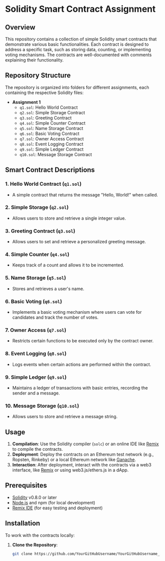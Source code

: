 # Solidity Smart Contract Assignment

## Overview
This repository contains a collection of simple Solidity smart contracts that demonstrate various basic functionalities. Each contract is designed to address a specific task, such as storing data, counting, or implementing voting mechanisms. The contracts are well-documented with comments explaining their functionality.

## Repository Structure
The repository is organized into folders for different assignments, each containing the respective Solidity files:

- **Assignment 1**
  - `q1.sol`: Hello World Contract
  - `q2.sol`: Simple Storage Contract
  - `q3.sol`: Greeting Contract
  - `q4.sol`: Simple Counter Contract
  - `q5.sol`: Name Storage Contract
  - `q6.sol`: Basic Voting Contract
  - `q7.sol`: Owner Access Contract
  - `q8.sol`: Event Logging Contract
  - `q9.sol`: Simple Ledger Contract
  - `q10.sol`: Message Storage Contract

## Smart Contract Descriptions

### 1. **Hello World Contract (`q1.sol`)**
   - A simple contract that returns the message "Hello, World!" when called.

### 2. **Simple Storage (`q2.sol`)**
   - Allows users to store and retrieve a single integer value.

### 3. **Greeting Contract (`q3.sol`)**
   - Allows users to set and retrieve a personalized greeting message.

### 4. **Simple Counter (`q4.sol`)**
   - Keeps track of a count and allows it to be incremented.

### 5. **Name Storage (`q5.sol`)**
   - Stores and retrieves a user's name.

### 6. **Basic Voting (`q6.sol`)**
   - Implements a basic voting mechanism where users can vote for candidates and track the number of votes.

### 7. **Owner Access (`q7.sol`)**
   - Restricts certain functions to be executed only by the contract owner.

### 8. **Event Logging (`q8.sol`)**
   - Logs events when certain actions are performed within the contract.

### 9. **Simple Ledger (`q9.sol`)**
   - Maintains a ledger of transactions with basic entries, recording the sender and a message.

### 10. **Message Storage (`q10.sol`)**
   - Allows users to store and retrieve a message string.

## Usage

1. **Compilation**: Use the Solidity compiler (`solc`) or an online IDE like [Remix](https://remix.ethereum.org/) to compile the contracts.
2. **Deployment**: Deploy the contracts on an Ethereum test network (e.g., Ropsten, Rinkeby) or a local Ethereum network like [Ganache](https://www.trufflesuite.com/ganache).
3. **Interaction**: After deployment, interact with the contracts via a web3 interface, like [Remix](https://remix.ethereum.org/) or using web3.js/ethers.js in a dApp.

## Prerequisites

- [Solidity](https://soliditylang.org/) v0.8.0 or later
- [Node.js](https://nodejs.org/) and npm (for local development)
- [Remix IDE](https://remix.ethereum.org/) (for easy testing and deployment)

## Installation

To work with the contracts locally:

1. **Clone the Repository**:
   ```bash
   git clone https://github.com/YourGitHubUsername/YourGitHubUsername_AssignmentRepo.git
